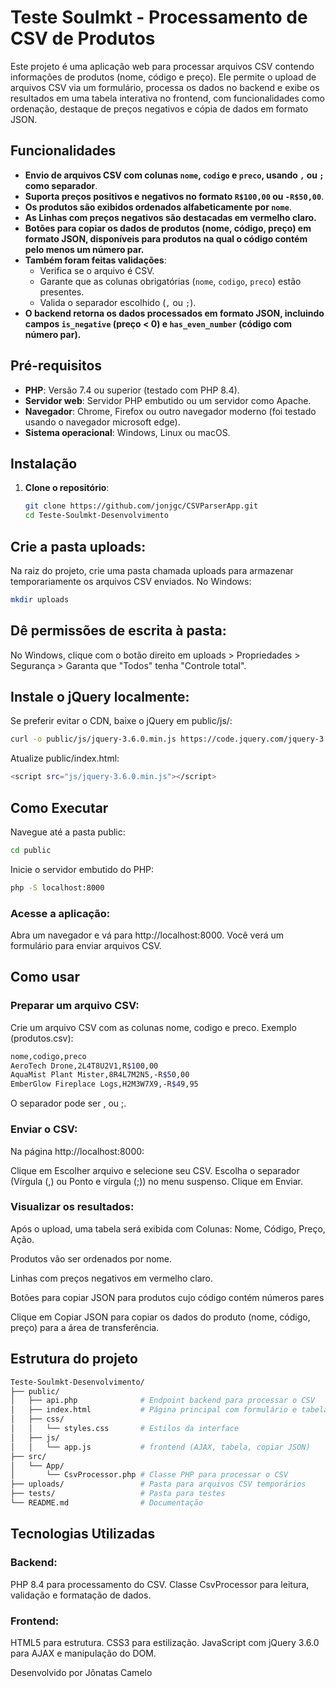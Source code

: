 # Teste Soulmkt - Processamento de CSV de Produtos

Este projeto é uma aplicação web para processar arquivos CSV contendo informações de produtos (nome, código e preço). Ele permite o upload de arquivos CSV via um formulário, processa os dados no backend e exibe os resultados em uma tabela interativa no frontend, com funcionalidades como ordenação, destaque de preços negativos e cópia de dados em formato JSON.

## Funcionalidades

- **Envio de arquivos CSV com colunas `nome`, `codigo` e `preco`, usando `,` ou `;` como separador**.
- **Suporta preços positivos e negativos no formato `R$100,00` ou `-R$50,00`**.
- **Os produtos são exibidos ordenados alfabeticamente por `nome`**.
- **As Linhas com preços negativos são destacadas em vermelho claro.**
- **Botões para copiar os dados de produtos (nome, código, preço) em formato JSON, disponíveis para produtos na qual o código contém pelo menos um número par.**
- **Também foram feitas validações**:
  - Verifica se o arquivo é CSV.
  - Garante que as colunas obrigatórias (`nome`, `codigo`, `preco`) estão presentes.
  - Valida o separador escolhido (`,` ou `;`).
- **O backend retorna os dados processados em formato JSON, incluindo campos `is_negative` (preço < 0) e `has_even_number` (código com número par).**

## Pré-requisitos

- **PHP**: Versão 7.4 ou superior (testado com PHP 8.4).
- **Servidor web**: Servidor PHP embutido ou um servidor como Apache.
- **Navegador**: Chrome, Firefox ou outro navegador moderno (foi testado usando o navegador microsoft edge).
- **Sistema operacional**: Windows, Linux ou macOS.

## Instalação

1. **Clone o repositório**:
   ```bash
   git clone https://github.com/jonjgc/CSVParserApp.git
   cd Teste-Soulmkt-Desenvolvimento

## Crie a pasta uploads:

Na raiz do projeto, crie uma pasta chamada uploads para armazenar temporariamente os arquivos CSV enviados.
No Windows:
   ```bash
   mkdir uploads
  ```
## Dê permissões de escrita à pasta:

No Windows, clique com o botão direito em uploads > Propriedades > Segurança > Garanta que "Todos" tenha "Controle total".

## Instale o jQuery localmente:

Se preferir evitar o CDN, baixe o jQuery em public/js/:
   ```bash
   curl -o public/js/jquery-3.6.0.min.js https://code.jquery.com/jquery-3.6.0.min.js
  ```

Atualize public/index.html:
   ```bash
   <script src="js/jquery-3.6.0.min.js"></script>
  ```
## Como Executar

Navegue até a pasta public:
   ```bash
  cd public
  ```

Inicie o servidor embutido do PHP:
   ```bash
  php -S localhost:8000
  ```

### Acesse a aplicação:

Abra um navegador e vá para http://localhost:8000.
Você verá um formulário para enviar arquivos CSV.

## Como usar

### Preparar um arquivo CSV:

Crie um arquivo CSV com as colunas nome, codigo e preco. Exemplo (produtos.csv):
   ```bash
  nome,codigo,preco
AeroTech Drone,2L4T8U2V1,R$100,00
AquaMist Plant Mister,8R4L7M2N5,-R$50,00
EmberGlow Fireplace Logs,H2M3W7X9,-R$49,95
  ```

O separador pode ser , ou ;.

### Enviar o CSV:

Na página http://localhost:8000:

Clique em Escolher arquivo e selecione seu CSV.
Escolha o separador (Vírgula (,) ou Ponto e vírgula (;)) no menu suspenso.
Clique em Enviar.

### Visualizar os resultados:

Após o upload, uma tabela será exibida com Colunas: Nome, Código, Preço, Ação.

Produtos vão ser ordenados por nome.

Linhas com preços negativos em vermelho claro.

Botões para copiar JSON para produtos cujo código contém números pares

Clique em Copiar JSON para copiar os dados do produto (nome, código, preço) para a área de transferência.

## Estrutura do projeto

   ```bash
Teste-Soulmkt-Desenvolvimento/
├── public/
│   ├── api.php              # Endpoint backend para processar o CSV
│   ├── index.html           # Página principal com formulário e tabela
│   ├── css/
│   │   └── styles.css       # Estilos da interface
│   ├── js/
│   │   └── app.js           # frontend (AJAX, tabela, copiar JSON)
├── src/
│   └── App/
│       └── CsvProcessor.php # Classe PHP para processar o CSV
├── uploads/                 # Pasta para arquivos CSV temporários
├── tests/                   # Pasta para testes
└── README.md                # Documentação
  ```


## Tecnologias Utilizadas

### Backend:

PHP 8.4 para processamento do CSV.
Classe CsvProcessor para leitura, validação e formatação de dados.

### Frontend:

HTML5 para estrutura.
CSS3 para estilização.
JavaScript com jQuery 3.6.0 para AJAX e manipulação do DOM.


Desenvolvido por Jônatas Camelo


















